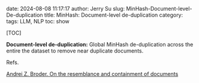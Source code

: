 date: 2024-08-08 11:17:17
author: Jerry Su
slug: MinHash-Document-level-De-duplication
title: MinHash: Document-level de-duplication
category: 
tags: LLM, NLP
toc: show

[TOC]

**Document-level de-duplication:** Global MinHash de-duplication across the entire the dataset to remove near duplicate documents.

Refs.

[Andrei Z. Broder. On the resemblance and containment of documents](https://www.cs.princeton.edu/courses/archive/spring13/cos598C/broder97resemblance.pdf)